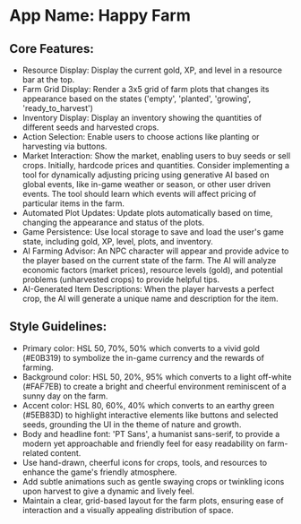 # **App Name**: Happy Farm

## Core Features:

- Resource Display: Display the current gold, XP, and level in a resource bar at the top.
- Farm Grid Display: Render a 3x5 grid of farm plots that changes its appearance based on the states ('empty', 'planted', 'growing', 'ready_to_harvest')
- Inventory Display: Display an inventory showing the quantities of different seeds and harvested crops.
- Action Selection: Enable users to choose actions like planting or harvesting via buttons.
- Market Interaction: Show the market, enabling users to buy seeds or sell crops. Initially, hardcode prices and quantities. Consider implementing a tool for dynamically adjusting pricing using generative AI based on global events, like in-game weather or season, or other user driven events. The tool should learn which events will affect pricing of particular items in the farm.
- Automated Plot Updates: Update plots automatically based on time, changing the appearance and status of the plots.
- Game Persistence: Use local storage to save and load the user's game state, including gold, XP, level, plots, and inventory.
- AI Farming Advisor: An NPC character will appear and provide advice to the player based on the current state of the farm. The AI will analyze economic factors (market prices), resource levels (gold), and potential problems (unharvested crops) to provide helpful tips.
- AI-Generated Item Descriptions: When the player harvests a perfect crop, the AI will generate a unique name and description for the item.

## Style Guidelines:

- Primary color: HSL 50, 70%, 50% which converts to a vivid gold (#E0B319) to symbolize the in-game currency and the rewards of farming.
- Background color:  HSL 50, 20%, 95% which converts to a light off-white (#FAF7EB) to create a bright and cheerful environment reminiscent of a sunny day on the farm.
- Accent color: HSL 80, 60%, 40% which converts to an earthy green (#5EB83D) to highlight interactive elements like buttons and selected seeds, grounding the UI in the theme of nature and growth.
- Body and headline font: 'PT Sans', a humanist sans-serif, to provide a modern yet approachable and friendly feel for easy readability on farm-related content.
- Use hand-drawn, cheerful icons for crops, tools, and resources to enhance the game's friendly atmosphere.
- Add subtle animations such as gentle swaying crops or twinkling icons upon harvest to give a dynamic and lively feel.
- Maintain a clear, grid-based layout for the farm plots, ensuring ease of interaction and a visually appealing distribution of space.
